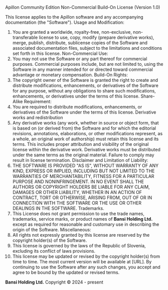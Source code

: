 Apillon Community Edition Non-Commercial Build-On License (Version 1.0)

This license applies to the Apillon software and any accompanying documentation (the "Software").
Usage and Modification:

1. You are granted a worldwide, royalty-free, non-exclusive, non-transferable license to use, copy, modify (prepare derivative works), merge, publish, distribute, sublicense copies of the Software and associated documentation files, subject to the limitations and conditions set forth in this license.
Non-Commercial Use:
2. You may not use the Software or any part thereof for commercial purposes. Commercial purposes include, but are not limited to, using the Software in any manner intended for or directed toward commercial advantage or monetary compensation.
Build-On Rights:
3. The copyright owner of the Software is granted the right to create and distribute modifications, enhancements, or derivatives of the Software for any purpose, without any obligations to share such modifications, enhancements, or derivatives under the terms of this license.
Share-Alike Requirement:
4. You are required to distribute modifications, enhancements, or derivatives of the Software under the terms of this license.
Derivative works and redistribution
5. Any derivative works (any work, whether in source or object form, that is based on (or derived from) the Software and for which the editorial revisions, annotations, elaborations, or other modifications represent, as a whole, an original work of authorship) must retain this license and its terms. This includes proper attribution and visibility of the original license within the derivative work. Derivative works must be distributed under the same terms as the original material. Failure to comply may result in license termination.
Disclaimer and Limitation of Liability:
6. THE SOFTWARE IS PROVIDED "AS IS", WITHOUT WARRANTY OF ANY KIND, EXPRESS OR IMPLIED, INCLUDING BUT NOT LIMITED TO THE WARRANTIES OF MERCHANTABILITY, FITNESS FOR A PARTICULAR PURPOSE AND NONINFRINGEMENT. IN NO EVENT SHALL THE AUTHORS OR COPYRIGHT HOLDERS BE LIABLE FOR ANY CLAIM, DAMAGES OR OTHER LIABILITY, WHETHER IN AN ACTION OF CONTRACT, TORT OR OTHERWISE, ARISING FROM, OUT OF OR IN CONNECTION WITH THE SOFTWARE OR THE USE OR OTHER DEALINGS IN THE SOFTWARE.
Trademarks.
7. This License does not grant permission to use the trade names, trademarks, service marks, or product names of **Bansi Holding Ltd.** except as required for reasonable and customary use in describing the origin of the Software.
Miscellaneous:
7. All rights not expressly granted by this license are reserved by the copyright holder(s) of the Software.
8. This license is governed by the laws of the Republic of Slovenia, excluding its conflict of laws provisions.
9. This license may be updated or revised by the copyright holder(s) from time to time. The most current version will be available at [URL]. By continuing to use the Software after any such changes, you accept and agree to be bound by the updated or revised terms.

**Bansi Holding Ltd.**
Copyright © 2024 - present